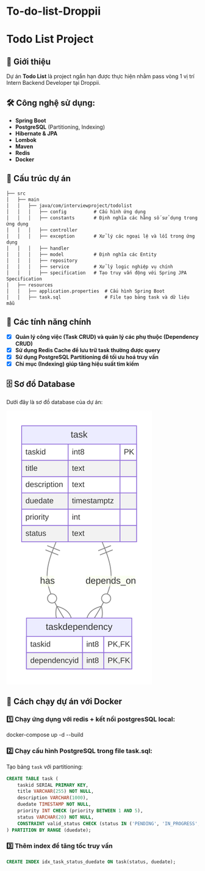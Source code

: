 ﻿# To-do-list-Droppii

# Todo List Project

## 📌 Giới thiệu

Dự án **Todo List** là project ngắn hạn được thực hiện nhằm pass vòng 1 vị trí Intern Backend Developer tại Droppii.

## 🛠️ Công nghệ sử dụng:

- **Spring Boot**
- **PostgreSQL** (Partitioning, Indexing)
- **Hibernate & JPA**
- **Lombok**
- **Maven**
- **Redis**
- **Docker**

## 📂 Cấu trúc dự án

```
├── src
│   ├── main
│   │   ├── java/com/interviewproject/todolist
│   │   │   ├── config          # Cấu hình ứng dụng
│   │   │   ├── constants       # Định nghĩa các hằng số sử dụng trong ứng dụng
│   │   │   ├── controller
│   │   │   ├── exception       # Xử lý các ngoại lệ và lỗi trong ứng dụng
│   │   │   ├── handler
│   │   │   ├── model           # Định nghĩa các Entity
│   │   │   ├── repository
│   │   │   ├── service         # Xử lý logic nghiệp vụ chính
│   │   │   ├── specification   # Tạo truy vấn động với Spring JPA Specification
│   ├── resources
│   │   ├── application.properties  # Cấu hình Spring Boot
│   │   ├── task.sql                # File tạo bảng task và dữ liệu mẫu

```

## 🎯 Các tính năng chính

- [x] **Quản lý công việc (Task CRUD) và quản lý các phụ thuộc (Dependency CRUD)**
- [x] **Sử dụng Redis Cache để lưu trữ task thường được query**
- [x] **Sử dụng PostgreSQL Partitioning để tối ưu hoá truy vấn**
- [x] **Chỉ mục (Indexing) giúp tăng hiệu suất tìm kiếm**

## 🗄️ Sơ đồ Database

Dưới đây là sơ đồ database của dự án:

![Database Schema](img/database-diagram.svg)

## 🚀 Cách chạy dự án với Docker

### 1️⃣ Chạy ứng dụng với redis + kết nối postgresSQL local:

docker-compose up -d --build

### 2️⃣ Chạy cấu hình PostgreSQL trong file task.sql:

Tạo bảng `task` với partitioning:

```sql
CREATE TABLE task (
    taskid SERIAL PRIMARY KEY,
    title VARCHAR(255) NOT NULL,
    description VARCHAR(1000),
    duedate TIMESTAMP NOT NULL,
    priority INT CHECK (priority BETWEEN 1 AND 5),
    status VARCHAR(20) NOT NULL,
    CONSTRAINT valid_status CHECK (status IN ('PENDING', 'IN_PROGRESS', 'COMPLETED', 'CANCELLED'))
) PARTITION BY RANGE (duedate);
```

### 3️⃣ Thêm index để tăng tốc truy vấn

```sql
CREATE INDEX idx_task_status_duedate ON task(status, duedate);
```
